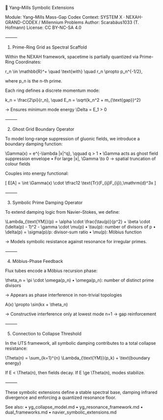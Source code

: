 🔮 Yang–Mills Symbolic Extensions

Module: Yang–Mills Mass-Gap Codex
Context: SYSTEM X · NEXAH-GRAND-CODEX / Millennium Problems
Author: Scarabäus1033 (T. Hofmann)
License: CC BY-NC-SA 4.0

⸻

1. Prime-Ring Grid as Spectral Scaffold

Within the NEXAH framework, spacetime is partially quantized via Prime-Ring Coordinates:

r_n \in \mathbb{R}^+ \quad \text{with} \quad r_n \propto p_n^{-1/2},

where p_n is the n-th prime.

Each ring defines a discrete momentum mode:

k_n = \frac{2\pi}{r_n}, \quad E_n = \sqrt{k_n^2 + m_{\text{gap}}^2}

→ Ensures minimum mode energy \Delta = E_1 > 0

⸻

2. Ghost Grid Boundary Operator

To model long-range suppression of gluonic fields, we introduce a boundary damping function:

\Gamma(x) = e^{-\lambda |x|^q}, \qquad q > 1
	•	\Gamma acts as ghost field suppression envelope
	•	For large |x|, \Gamma \to 0 → spatial truncation of colour fields

Couples into energy functional:

\[
E[A] = \int \Gamma(x) \cdot \tfrac12 \text{Tr}(F_{ij}F_{ij})\,\mathrm{d}^3x
\]

⸻

3. Symbolic Prime Damping Operator

To extend damping logic from Navier–Stokes, we define:

\Lambda_{\text{YM}}(p) = \alpha \cdot \frac{\tau(p)}{p^2} + \beta \cdot (\delta(p) - 1)^2 - \gamma \cdot \mu(p)
	•	\tau(p): number of divisors of p
	•	\delta(p) = \sigma(p)/p: divisor-sum ratio
	•	\mu(p): Möbius function

→ Models symbolic resistance against resonance for irregular primes.

⸻

4. Möbius-Phase Feedback

Flux tubes encode a Möbius recursion phase:

\theta_n = \pi \cdot \omega(p_n)
	•	\omega(p_n): number of distinct prime divisors

→ Appears as phase interference in non-trivial topologies

A(x) \propto \sin(kx + \theta_n)

→ Constructive interference only at lowest mode n=1 → gap reinforcement

⸻

5. Connection to Collapse Threshold

In the UTS framework, all symbolic damping contributes to a total collapse resistance:

\Theta(n) = \sum_{k=1}^{n} \Lambda_{\text{YM}}(p_k) + \text{boundary energy}

If E < \Theta(n), then fields decay.
If E \ge \Theta(n), modes stabilize.

⸻

These symbolic extensions define a stable spectral base, damping infrared divergence and enforcing a quantized resonance floor.

See also:
	•	yg_collapse_model.md
	•	yg_resonance_framework.md
	•	dual_frameworks.md
	•	navier_symbolic_extensions.md
